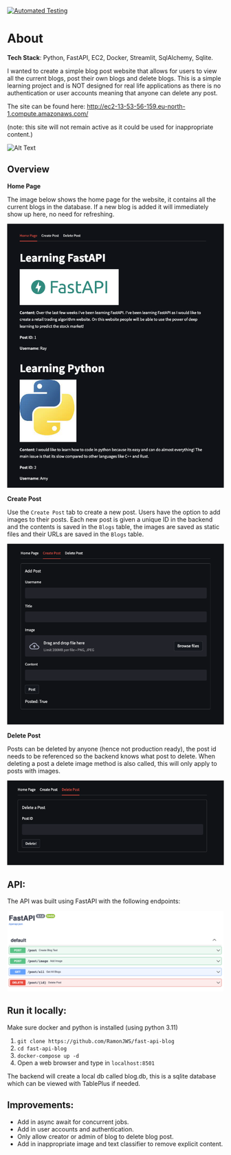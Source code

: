 [![Automated Testing](https://github.com/RamonJWS/fast-api-blog/actions/workflows/run-tests.yml/badge.svg)](https://github.com/RamonJWS/fast-api-blog/actions/workflows/run-tests.yml)

# About
**Tech Stack**: Python, FastAPI, EC2, Docker, Streamlit, SqlAlchemy, Sqlite.

I wanted to create a simple blog post website that allows for users to view all the current blogs,
post their own blogs and delete blogs. This is a simple learning project and is NOT designed for real
life applications as there is no authentication or user accounts meaning that anyone can delete any post.

The site can be found here: http://ec2-13-53-56-159.eu-north-1.compute.amazonaws.com/

(note: this site will not remain active as it could be used for inappropriate content.)

![Alt Text](readme_files/demo.gif)

## Overview

**Home Page**

The image below shows the home page for the website, it contains all the current blogs in the database.
If a new blog is added it will immediately show up here, no need for refreshing.

![My text](readme_files/home_page.png)

**Create Post**

Use the `Create Post` tab to create a new post. Users have the option to add images to their posts. Each new post
is given a unique ID in the backend and the contents is saved in the `Blogs` table, the images are saved as static
files and their URLs are saved in the `Blogs` table.

![My Image](readme_files/create.png)

**Delete Post**

Posts can be deleted by anyone (hence not production ready), the post id needs to be referenced so the 
backend knows what post to delete. When deleting a post a delete image method is also called, this will
only apply to posts with images.

![My Image](readme_files/delete.png)
## API:

The API was built using FastAPI with the following endpoints:

![My Image](readme_files/api.png)

## Run it locally:

Make sure docker and python is installed (using python 3.11)

1. `git clone https://github.com/RamonJWS/fast-api-blog`
2. `cd fast-api-blog`
3. `docker-compose up -d`
4. Open a web browser and type in `localhost:8501`

The backend will create a local db called blog.db, this is a sqlite database which can be viewed with
TablePlus if needed.

## Improvements:

- Add in async await for concurrent jobs.
- Add in user accounts and authentication.
- Only allow creator or admin of blog to delete blog post.
- Add in inappropriate image and text classifier to remove explicit content.
